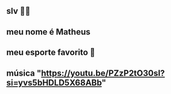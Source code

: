 ## slv 🤙🏼

  ## meu nome é Matheus
## meu esporte favorito 🏀
## música "https://youtu.be/PZzP2tO30sI?si=yvs5bHDLD5X68ABb"
